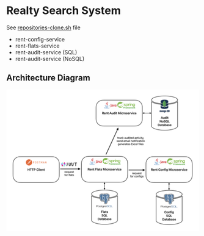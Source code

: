 # Realty Search System
See [repositories-clone.sh](repositories-clone.sh) file
* rent-config-service
* rent-flats-service
* rent-audit-service (SQL)
* rent-audit-service (NoSQL)

## Architecture Diagram
<img src="https://raw.githubusercontent.com/LeshaVTEC/flats/main/architecture-diagram.png" alt="architecture-diagram" width="1000"/>
